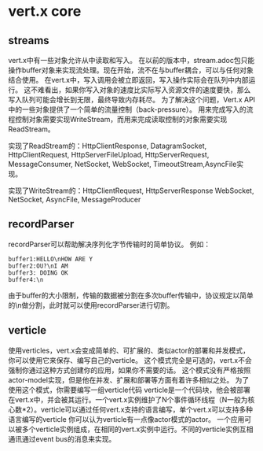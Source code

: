 
# vert.x core

## streams

vert.x中有一些对象允许从中读取和写入。
在以前的版本中，stream.adoc包只能操作buffer对象来实现流处理。现在开始，流不在与buffer耦合，可以与任何对象结合使用。
在vert.x中，写入调用会被立即返回，写入操作实际会在队列中内部运行。
这不难看出，如果你写入对象的速度比实际写入资源文件的速度要快，那么写入队列可能会增长到无限，最终导致内存耗尽。
为了解决这个问题，Vert.x API中的一些对象提供了一个简单的流量控制（back-pressure）。
用来完成写入的流程控制对象需要实现WriteStream，而用来完成读取控制的对象需要实现ReadStream。

实现了ReadStream的：HttpClientResponse, DatagramSocket, HttpClientRequest, HttpServerFileUpload, HttpServerRequest, MessageConsumer, NetSocket, WebSocket, TimeoutStream,AsyncFile实现。

实现了WriteStream的：HttpClientRequest, HttpServerResponse WebSocket, NetSocket, AsyncFile, MessageProducer


## recordParser

recordParser可以帮助解决序列化字节传输时的简单协议。
例如：
```
buffer1:HELLO\nHOW ARE Y
buffer2:OU?\nI AM
buffer3: DOING OK
buffer4:\n
```
由于buffer的大小限制，传输的数据被分割在多次buffer传输中，协议规定以简单的\n做分割，此时就可以使用recordParser进行切割。


## verticle

使用verticles，vert.x会变成简单的、可扩展的、类似actor的部署和并发模式，你可以使用它来保存、编写自己的verticle。
这个模式完全是可选的，vert.x不会强制你通过这种方式创建你的应用，如果你不需要的话。
这个模式没有严格按照actor-model实现，但是他在并发、扩展和部署等方面有着许多相似之处。
为了使用这个模式，你需要编写一组verticle代码
verticle是一个代码块，他会被部署在vert.x中，并会被其运行。一个vert.x实例维护了N个事件循环线程（N一般为核心数*2）。verticle可以通过任何vert.x支持的语言编写，单个vert.x可以支持多种语言编写的verticle
你可以认为verticle有一点像actor模式的actor。
一个应用可以被多个verticle实例组成，在相同的vert.x实例中运行。不同的verticle实例互相通讯通过event bus的消息来实现。

